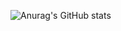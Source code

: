 ![Anurag's GitHub stats](https://github-readme-stats.vercel.app/api?username=robsonmatos1989&show_icons=true&theme=transparent)

